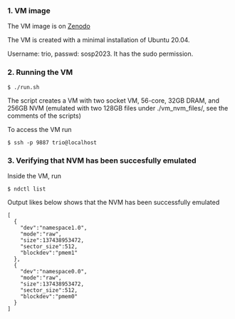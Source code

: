 ### 1. VM image

The VM image is on [Zenodo](https://zenodo.org/record/8239299)

The VM is created with a minimal installation of Ubuntu 20.04. 

Username: trio, passwd: sosp2023. It has the sudo permission.  

### 2. Running the VM

```
$ ./run.sh 
```

The script creates a VM with two socket VM, 56-core, 32GB DRAM, and 
256GB NVM (emulated with two 128GB files under ./vm_nvm_files/, see the comments of the scripts)

To access the VM run 

```
$ ssh -p 9887 trio@localhost 
```

### 3. Verifying that NVM has been succesfully emulated

Inside the VM, run

```
$ ndctl list
```

Output likes below shows that the NVM has been successfully emulated

```
[
  {
    "dev":"namespace1.0",
    "mode":"raw",
    "size":137438953472,
    "sector_size":512,
    "blockdev":"pmem1"
  },
  {
    "dev":"namespace0.0",
    "mode":"raw",
    "size":137438953472,
    "sector_size":512,
    "blockdev":"pmem0"
  }
]
```







